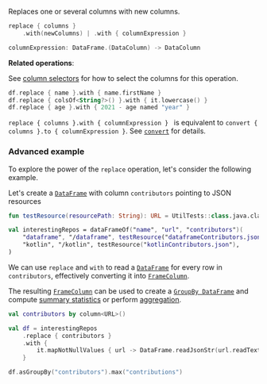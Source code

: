 [//]: # (title: replace)
<!---IMPORT org.jetbrains.kotlinx.dataframe.samples.api.Modify-->

Replaces one or several columns with new columns.

```kotlin
replace { columns }
    .with(newColumns) | .with { columnExpression }

columnExpression: DataFrame.(DataColumn) -> DataColumn
```

**Related operations**: [](insertReplace.md)

See [column selectors](ColumnSelectors.md) for how to select the columns for this operation.

<!---FUN replace-->

```kotlin
df.replace { name }.with { name.firstName }
df.replace { colsOf<String?>() }.with { it.lowercase() }
df.replace { age }.with { 2021 - age named "year" }
```

<inline-frame src="resources/org.jetbrains.kotlinx.dataframe.samples.api.Modify.replace.html" width="100%"/>
<!---END-->

<tip>

`replace { columns }.with { columnExpression } ` is equivalent to `convert { columns }.to { columnExpression }`. See [`convert`](convert.md) for details.

</tip>

### Advanced example

To explore the power of the `replace` operation, let's consider the following example.

Let's create a [`DataFrame`](DataFrame.md) with column `contributors` pointing to JSON resources

<!---FUN convertToFrameColumnAPI-->

```kotlin
fun testResource(resourcePath: String): URL = UtilTests::class.java.classLoader.getResource(resourcePath)!!

val interestingRepos = dataFrameOf("name", "url", "contributors")(
    "dataframe", "/dataframe", testResource("dataframeContributors.json"),
    "kotlin", "/kotlin", testResource("kotlinContributors.json"),
)
```

<!---END-->

We can use `replace` and `with` to read a [`DataFrame`](DataFrame.md) for every row in `contributors`,
effectively converting it into [`FrameColumn`](DataColumn.md#framecolumn).

The resulting [`FrameColumn`](DataColumn.md#framecolumn) can be used to create a [`GroupBy DataFrame`](groupBy.md#transformation) and compute [summary statistics](summaryStatistics.md)
or perform [aggregation](groupBy.md#aggregation).

<!---FUN customUnfoldRead-->

```kotlin
val contributors by column<URL>()

val df = interestingRepos
    .replace { contributors }
    .with {
        it.mapNotNullValues { url -> DataFrame.readJsonStr(url.readText()) }
    }

df.asGroupBy("contributors").max("contributions")
```

<!---END-->

